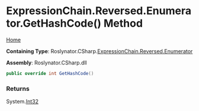 <a name="_top"></a>

# ExpressionChain\.Reversed\.Enumerator\.GetHashCode\(\) Method

[Home](../../../../../../README.md#_top)

**Containing Type**: Roslynator\.CSharp\.[ExpressionChain.Reversed.Enumerator](../README.md#_top)

**Assembly**: Roslynator\.CSharp\.dll

```csharp
public override int GetHashCode()
```

### Returns

System\.[Int32](https://docs.microsoft.com/en-us/dotnet/api/system.int32)

